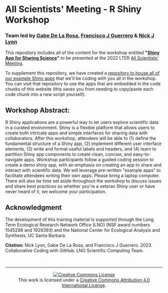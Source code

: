 # All Scientists' Meeting - R Shiny Workshop

### Team led by [Gabe De La Rosa](https://www.gabrieldelarosa.com/), [Francisco J Guerrero](https://github.com/guerrero-fj) & [Nick J Lyon](https://njlyon0.github.io/)

This repository includes all of the content for the workshop entitled **"[Shiny App for Sharing Science](https://2022lterasm.sched.com/event/13kyO/22x053-shiny-app-for-sharing-science)"** to be presented at the 2022 LTER [All Scientists' Meeting](https://lternet.edu/2022-all-scientists-meeting/).

To supplement this repository, we have created a [repository to house all of our example Shiny apps](https://github.com/njlyon0/asm-2022_shiny-workshop-examples) that we'll be coding with you all in the workshop. You can visit that repository to use the apps that are embedded in the code chunks of this website (this saves you from needing to copy/paste each code chunk into a new script yourself).

## Workshop Abstract:

R Shiny applications are a powerful way to let users explore scientific data in a curated environment. Shiny is a flexible platform that allows users to create both intricate apps and simple interfaces for sharing data with collaborators. After this workshop, attendees will be able to (1) define the fundamental structure of a Shiny app, (2) implement different user interface elements, (3) write and format useful labels and headers, and (4) learn to partition Shiny app components to create clean, concise, and easy-to-navigate apps. Workshop participants follow a guided coding session to create a demo shiny app, with an emphasis on creating an app to share and interact with scientific data. We will leverage pre-written "example apps" to facilitate attendees writing their own apps. Please bring a laptop computer. There will also be time set aside throughout the workshop to discuss issues and share best practices so whether you're a veteran Shiny user or have never heard of it, we welcome your participation.

## Acknowledgment

The development of this training material is supported through the Long Term Ecological Research Network Office (LNO) (NSF award numbers 1545288 and 1929393) and the National Center for Ecological Analysis and Synthesis, UC Santa Barbara.

**Citation:** Nick Lyon, Gabe De La Rosa, and Francisco J Guerrero. 2023. Collaborative Coding with GitHub. LNO Scientific Computing Team.

<br>
<hr>

<p align="center">
<a rel="license" href="http://creativecommons.org/licenses/by/4.0/"><img alt="Creative Commons License" style="border-width:0" src="https://i.creativecommons.org/l/by/4.0/88x31.png" /></a><br />This work is licensed under a <a rel="license" href="http://creativecommons.org/licenses/by/4.0/">Creative Commons Attribution 4.0 International License</a>.
</p>
